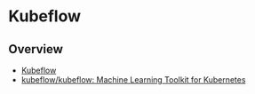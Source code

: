 # Kubeflow

## Overview

- [Kubeflow](https://www.kubeflow.org/)
- [kubeflow/kubeflow: Machine Learning Toolkit for Kubernetes](https://github.com/kubeflow/kubeflow)
